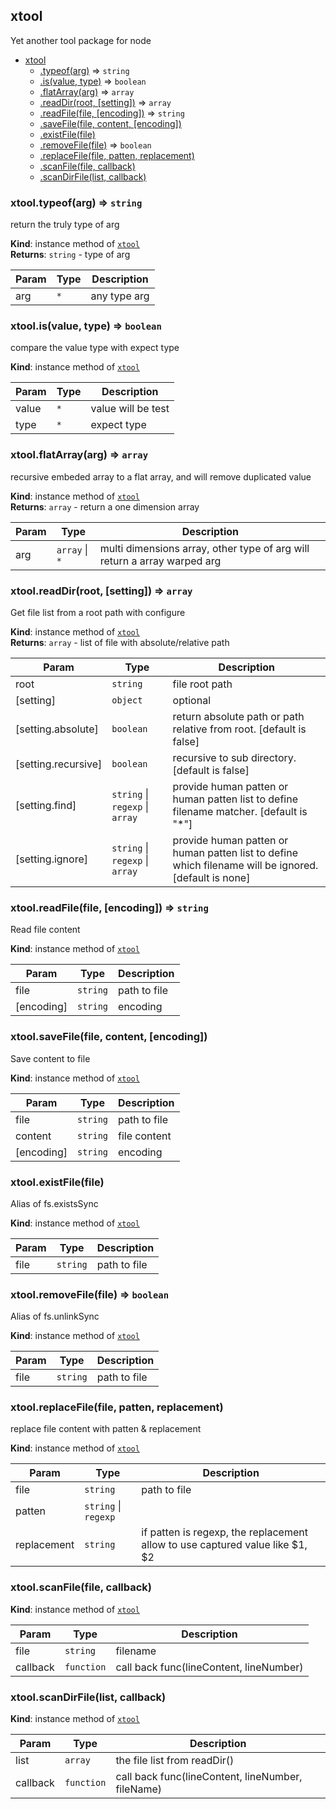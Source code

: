 <a name="xtool"></a>

## xtool
Yet another tool package for node

* [xtool](#xtool)
    * [.typeof(arg)](#xtool+typeof) ⇒ <code>string</code>
    * [.is(value, type)](#xtool+is) ⇒ <code>boolean</code>
    * [.flatArray(arg)](#xtool+flatArray) ⇒ <code>array</code>
    * [.readDir(root, [setting])](#xtool+readDir) ⇒ <code>array</code>
    * [.readFile(file, [encoding])](#xtool+readFile) ⇒ <code>string</code>
    * [.saveFile(file, content, [encoding])](#xtool+saveFile)
    * [.existFile(file)](#xtool+existFile)
    * [.removeFile(file)](#xtool+removeFile) ⇒ <code>boolean</code>
    * [.replaceFile(file, patten, replacement)](#xtool+replaceFile)
    * [.scanFile(file, callback)](#xtool+scanFile)
    * [.scanDirFile(list, callback)](#xtool+scanDirFile)

<a name="xtool+typeof"></a>

### xtool.typeof(arg) ⇒ <code>string</code>
return the truly type of arg

**Kind**: instance method of [<code>xtool</code>](#xtool)  
**Returns**: <code>string</code> - type of arg  

| Param | Type | Description |
| --- | --- | --- |
| arg | <code>\*</code> | any type arg |

<a name="xtool+is"></a>

### xtool.is(value, type) ⇒ <code>boolean</code>
compare the value type with expect type

**Kind**: instance method of [<code>xtool</code>](#xtool)  

| Param | Type | Description |
| --- | --- | --- |
| value | <code>\*</code> | value will be test |
| type | <code>\*</code> | expect type |

<a name="xtool+flatArray"></a>

### xtool.flatArray(arg) ⇒ <code>array</code>
recursive embeded array to a flat array, and will remove duplicated value

**Kind**: instance method of [<code>xtool</code>](#xtool)  
**Returns**: <code>array</code> - return a one dimension array  

| Param | Type | Description |
| --- | --- | --- |
| arg | <code>array</code> \| <code>\*</code> | multi dimensions array, other type of arg will return a array warped arg |

<a name="xtool+readDir"></a>

### xtool.readDir(root, [setting]) ⇒ <code>array</code>
Get file list from a root path with configure

**Kind**: instance method of [<code>xtool</code>](#xtool)  
**Returns**: <code>array</code> - list of file with absolute/relative path  

| Param | Type | Description |
| --- | --- | --- |
| root | <code>string</code> | file root path |
| [setting] | <code>object</code> | optional |
| [setting.absolute] | <code>boolean</code> | return absolute path or path relative from root. [default is false] |
| [setting.recursive] | <code>boolean</code> | recursive to sub directory. [default is false] |
| [setting.find] | <code>string</code> \| <code>regexp</code> \| <code>array</code> | provide human patten or human patten list to define filename matcher. [default is "*"] |
| [setting.ignore] | <code>string</code> \| <code>regexp</code> \| <code>array</code> | provide human patten or human patten list to define which filename will be ignored. [default is none] |

<a name="xtool+readFile"></a>

### xtool.readFile(file, [encoding]) ⇒ <code>string</code>
Read file content

**Kind**: instance method of [<code>xtool</code>](#xtool)  

| Param | Type | Description |
| --- | --- | --- |
| file | <code>string</code> | path to file |
| [encoding] | <code>string</code> | encoding |

<a name="xtool+saveFile"></a>

### xtool.saveFile(file, content, [encoding])
Save content to file

**Kind**: instance method of [<code>xtool</code>](#xtool)  

| Param | Type | Description |
| --- | --- | --- |
| file | <code>string</code> | path to file |
| content | <code>string</code> | file content |
| [encoding] | <code>string</code> | encoding |

<a name="xtool+existFile"></a>

### xtool.existFile(file)
Alias of fs.existsSync

**Kind**: instance method of [<code>xtool</code>](#xtool)  

| Param | Type | Description |
| --- | --- | --- |
| file | <code>string</code> | path to file |

<a name="xtool+removeFile"></a>

### xtool.removeFile(file) ⇒ <code>boolean</code>
Alias of fs.unlinkSync

**Kind**: instance method of [<code>xtool</code>](#xtool)  

| Param | Type | Description |
| --- | --- | --- |
| file | <code>string</code> | path to file |

<a name="xtool+replaceFile"></a>

### xtool.replaceFile(file, patten, replacement)
replace file content with patten & replacement

**Kind**: instance method of [<code>xtool</code>](#xtool)  

| Param | Type | Description |
| --- | --- | --- |
| file | <code>string</code> | path to file |
| patten | <code>string</code> \| <code>regexp</code> |  |
| replacement | <code>string</code> | if patten is regexp, the replacement allow to use captured value like $1, $2 |

<a name="xtool+scanFile"></a>

### xtool.scanFile(file, callback)
**Kind**: instance method of [<code>xtool</code>](#xtool)  

| Param | Type | Description |
| --- | --- | --- |
| file | <code>string</code> | filename |
| callback | <code>function</code> | call back func(lineContent, lineNumber) |

<a name="xtool+scanDirFile"></a>

### xtool.scanDirFile(list, callback)
**Kind**: instance method of [<code>xtool</code>](#xtool)  

| Param | Type | Description |
| --- | --- | --- |
| list | <code>array</code> | the file list from readDir() |
| callback | <code>function</code> | call back func(lineContent, lineNumber, fileName) |

